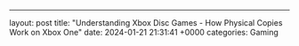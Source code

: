 ---
layout: post
title: "Understanding Xbox Disc Games - How Physical Copies Work on Xbox One"
date:   2024-01-21 21:31:41 +0000
categories: Gaming

